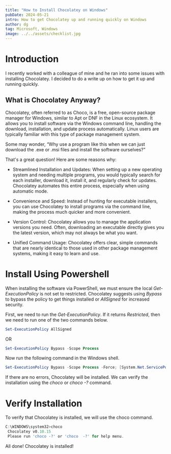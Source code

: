 ```yaml
---
title: "How to Install Chocolatey on Windows"
pubDate: 2024-05-21
intro: How to get Chocolatey up and running quickly on Windows
author: dg
tag: Microsoft, Windows
image: ../../assets/checklist.jpg
---
```


# Introduction

I recently worked with a colleague of mine and he ran into some issues with installing Chocolatey. I decided to do a write up on how to get it up and running quickly.

## What is Chocolatey Anyway?  

Chocolatey, often referred to as Choco, is a free, open-source package manager for Windows, similar to Apt or DNF in the Linux ecosystem. It allows you to install software via the Windows command line, handling the download, installation, and update process automatically. Linux users are typically familiar with this type of package management system.

Some may wonder, “Why use a program like this when we can just download the .exe or .msi files and install the software ourselves?”

That's a great question! Here are some reasons why:

* Streamlined Installation and Updates: When setting up a new operating system and needing multiple programs, you would typically search for each installer, download it, install it, and regularly check for updates. Chocolatey automates this entire process, especially when using automatic mode.
    
* Convenience and Speed: Instead of hunting for executable installers, you can use Chocolatey to install programs via the command line, making the process much quicker and more convenient.
    
* Version Control: Chocolatey allows you to manage the application versions you need. Often, downloading an executable directly gives you the latest version, which may not always be what you want.
    
* Unified Command Usage: Chocolatey offers clear, simple commands that are nearly identical to those used in other package management systems, making it easy to learn and use.
    

# **Install Using Powershell**

When installing the software via PowerShell, we must ensure the local *Get-ExecutionPolicy* is not set to restricted. Chocolatey suggests using *Bypass* to bypass the policy to get things installed or *AllSigned* for increased security.

First, we need to run the *Get-ExecutionPolicy*. If it returns *Restricted*, then we need to run one of the two commands below.

```powershell
Set-ExecutionPolicy AllSigned
```

OR

```powershell
Set-ExecutionPolicy Bypass -Scope Process
```

Now run the following command in the Windows shell.

```powershell
Set-ExecutionPolicy Bypass -Scope Process -Force; [System.Net.ServicePointManager]::SecurityProtocol = [System.Net.ServicePointManager]::SecurityProtocol -bor 3072; iex ((New-Object System.Net.WebClient).DownloadString('https://chocolatey.org/install.ps1')) 
```

If there are no errors, Chocolatey will be installed. We can verify the installation using the *choco* or *choco -?* command.

# **Verify Installation**

To verify that Chocolatey is installed, we will use the choco command.

```powershell
C:\WINDOWS\system32>choco
 Chocolatey v0.10.15
 Please run 'choco -?' or 'choco  -?' for help menu.
```

All done! Chocolatey is installed!